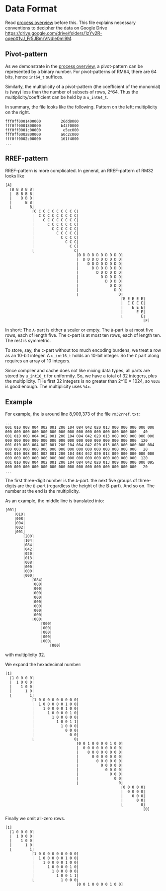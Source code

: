 
# Data Format

Read [process overview](process.md) before this.
This file explains necessary conventions to decipher the data on Google Drive
<https://drive.google.com/drive/folders/1zYv2R-oqepX1vJ_Fr5JBmrVNdle0mi9M>.

## Pivot-pattern

As we demonstrate in the [process overview](process.md),
a pivot-pattern can be represented by a binary number.
For pivot-patterns of RM64, there are 64 bits, hence `int64_t` suffices.

Similarly, the multiplicity of a pivot-pattern (the coefficient of the monomial)
is (way) less than the number of subsets of rows, 2^64.
Thus the multiplicity/coefficient can be held by a `u_int64_t`.

In summary, the file looks like the following.
Pattern on the left; multiplicity on the right.

```text
fff0ff0001400000         26dd8000
fff0ff0001800000         b43f0000
fff0ff0001c00000          e5ec000
fff0ff0002800000         a0c2c000
fff0ff0002c00000         161f4000
...
```

## RREF-pattern

RREF-pattern is more complicated.
In general, an RREF-pattern of RM32 looks like

```text
[A]
  ⌈B B B B B⌉
  |  B B B B|
  |    B B B|
  |      B B|
  ⌊        B⌋
            ⌈C C C C C C C C C C⌉
            |  C C C C C C C C C|
            |    C C C C C C C C|
            |      C C C C C C C|
            |        C C C C C C|
            |          C C C C C|
            |            C C C C|
            |              C C C|
            |                C C|
            ⌊                  C⌋
                                ⌈D D D D D D D D D D⌉
                                |  D D D D D D D D D|
                                |    D D D D D D D D|
                                |      D D D D D D D|
                                |        D D D D D D|
                                |          D D D D D|
                                |            D D D D|
                                |              D D D|
                                |                D D|
                                ⌊                  D⌋
                                                    ⌈E E E E E⌉
                                                    |  E E E E|
                                                    |    E E E|
                                                    |      E E|
                                                    ⌊        E⌋
                                                              [F]
```

In short:
The `A`-part is either a scaler or empty.
The `B`-part is at most five rows, each of length five.
The `C`-part is at most ten rows, each of length ten.
The rest is symmetric.

To store, say, the `C`-part without too much encoding burdens,
we treat a row as an 10-bit integer.
A `u_int16_t` holds an 10-bit integer.
So the `C` part along requires an array of 10 integers.

Since compiler and cache does not like mixing data types,
all parts are stored by `u_int16_t` for uniformity.
So, we have a total of 32 integers, plus the multiplicity.
THe first 32 integers is no greater than 2^10 = 1024, so `%03x` is good enough.
The multiplicity uses `%4x`.

## Example

For example, the is around line 8,909,373 of the file `rm32rref.txt`:

```text
...
001 010 008 004 002 001 200 104 084 042 020 013 000 000 000 000 000 000 000 000 000 000 000 000 000 000 000 000 000 000 000 000   40
001 010 008 004 002 001 200 104 084 042 020 013 008 000 000 000 000 000 000 000 000 000 000 000 000 000 000 000 000 000 000 000  120
001 010 008 004 002 001 200 104 084 042 020 013 008 000 000 000 084 000 000 000 000 000 000 000 000 000 000 000 000 000 000 000   20
001 010 008 004 002 001 200 104 084 042 020 013 009 000 000 000 000 000 000 000 000 000 000 000 000 000 000 000 000 000 000 000  120
001 010 008 004 002 001 200 104 084 042 020 013 009 000 000 000 095 000 000 000 000 000 000 000 000 000 000 000 000 000 000 000   20
...
```

The first three-digit number is the `A`-part.
the next five groups of three-digits are the `B`-part
(regardless the height of the B-part).
And so on.
The number at the end is the multiplicity.

As an example, the middle line is translated into:

```text
[001]
    ⌈010⌉
    |008|
    |004|
    |002|
    ⌊001⌋
        ⌈200⌉
        |104|
        |084|
        |042|
        |020|
        |013|
        |008|
        |000|
        |000|
        ⌊000⌋
            ⌈084⌉
            |000|
            |000|
            |000|
            |000|
            |000|
            |000|
            |000|
            |000|
            ⌊000⌋
                ⌈000⌉
                |000|
                |000|
                |000|
                ⌊000⌋
                    [000]
```

with multiplicity 32.

We expand the hexadecimal number:

```text
[1]
  ⌈1 0 0 0 0⌉
  |  1 0 0 0|
  |    1 0 0|
  |      1 0|
  ⌊        1⌋
            ⌈1 0 0 0 0 0 0 0 0 0⌉
            |  1 0 0 0 0 0 1 0 0|
            |    1 0 0 0 0 1 0 0|
            |      1 0 0 0 0 1 0|
            |        1 0 0 0 0 0|
            |          1 0 0 1 1|
            |            1 0 0 0|
            |              0 0 0|
            |                0 0|
            ⌊                  0⌋
                                ⌈0 0 1 0 0 0 0 1 0 0⌉
                                |  0 0 0 0 0 0 0 0 0|
                                |    0 0 0 0 0 0 0 0|
                                |      0 0 0 0 0 0 0|
                                |        0 0 0 0 0 0|
                                |          0 0 0 0 0|
                                |            0 0 0 0|
                                |              0 0 0|
                                |                0 0|
                                ⌊                  0⌋
                                                    ⌈0 0 0 0 0⌉
                                                    |  0 0 0 0|
                                                    |    0 0 0|
                                                    |      0 0|
                                                    ⌊        0⌋
                                                              [0]
```

Finally we omit all-zero rows.

```text
[1]
  ⌈1 0 0 0 0⌉
  |  1 0 0 0|
  |    1 0 0|
  |      1 0|
  ⌊        1⌋
            ⌈1 0 0 0 0 0 0 0 0 0⌉
            |  1 0 0 0 0 0 1 0 0|
            |    1 0 0 0 0 1 0 0|
            |      1 0 0 0 0 1 0|
            |        1 0 0 0 0 0|
            |          1 0 0 1 1|
            ⌊            1 0 0 0⌋
                                [0 0 1 0 0 0 0 1 0 0]
```